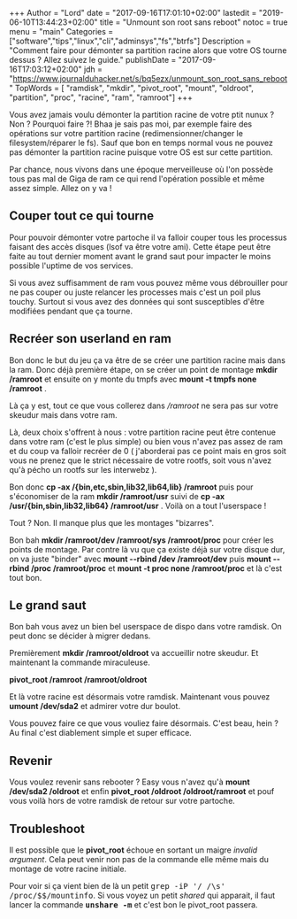 +++
Author = "Lord"
date = "2017-09-16T17:01:10+02:00"
lastedit = "2019-06-10T13:44:23+02:00"
title = "Unmount son root sans reboot"
notoc = true
menu = "main"
Categories = ["software","tips","linux","cli","adminsys","fs","btrfs"]
Description = "Comment faire pour démonter sa partition racine alors que votre OS tourne dessus ? Allez suivez le guide."
publishDate = "2017-09-16T17:03:12+02:00"
jdh = "https://www.journalduhacker.net/s/bq5ezx/unmount_son_root_sans_reboot"
TopWords = [  "ramdisk", "mkdir", "pivot_root", "mount", "oldroot", "partition", "proc", "racine", "ram", "ramroot"]
+++

Vous avez jamais voulu démonter la partition racine de votre ptit nunux ? Non ? Pourquoi faire ?! Bhaa je sais pas moi, par exemple faire des opérations sur votre partition racine (redimensionner/changer le filesystem/réparer le fs). Sauf que bon en temps normal vous ne pouvez pas démonter la partition racine puisque votre OS est sur cette partition.

Par chance, nous vivons dans une époque merveilleuse où l'on possède tous pas mal de Giga de ram ce qui rend l'opération possible et même assez simple. Allez on y va !

## Couper tout ce qui tourne
Pour pouvoir démonter votre partoche il va falloir couper tous les processus faisant des accès disques (lsof va être votre ami). Cette étape peut être faite au tout dernier moment avant le grand saut pour impacter le moins possible l'uptime de vos services.

Si vous avez suffisamment de ram vous pouvez même vous débrouiller pour ne pas couper ou juste relancer les processes mais c'est un poil plus touchy. Surtout si vous avez des données qui sont susceptibles d'être modifiées pendant que ça tourne.

## Recréer son userland en ram
Bon donc le but du jeu ça va être de se créer une partition racine mais dans la ram. Donc déjà première étape, on se créer un point de montage **mkdir /ramroot** et ensuite on y monte du tmpfs avec **mount -t tmpfs none /ramroot** .

Là ça y est, tout ce que vous collerez dans */ramroot* ne sera pas sur votre skeudur mais dans votre ram.

Là, deux choix s'offrent à nous : votre partition racine peut être contenue dans votre ram (c'est le plus simple) ou bien vous n'avez pas assez de ram et du coup va falloir recréer de 0 ( j'aborderai pas ce point mais en gros soit vous ne prenez que le strict nécessaire de votre rootfs, soit vous n'avez qu'à pécho un rootfs sur les interwebz ).

Bon donc **cp -ax /{bin,etc,sbin,lib32,lib64,lib} /ramroot** puis pour s'économiser de la ram **mkdir /ramroot/usr** suivi de **cp -ax /usr/{bin,sbin,lib32,lib64} /ramroot/usr** . Voilà on a tout l'userspace !

Tout ? Non. Il manque plus que les montages "bizarres".

Bon bah **mkdir /ramroot/dev /ramroot/sys /ramroot/proc** pour créer les points de montage. Par contre là vu que ça existe déjà sur votre disque dur,  on va juste "binder" avec **mount --rbind /dev /ramroot/dev** puis **mount --rbind /proc /ramroot/proc** et **mount -t proc none /ramroot/proc** et là c'est tout bon.

## Le grand saut
Bon bah vous avez un bien bel userspace de dispo dans votre ramdisk. On peut donc se décider à migrer dedans.

Premièrement **mkdir /ramroot/oldroot** va accueillir notre skeudur. Et maintenant la commande miraculeuse.

**pivot_root /ramroot /ramroot/oldroot**

Et là votre racine est désormais votre ramdisk. Maintenant vous pouvez **umount /dev/sda2** et admirer votre dur boulot.

Vous pouvez faire ce que vous vouliez faire désormais. C'est beau, hein ? Au final c'est diablement simple et super efficace.

## Revenir
Vous voulez revenir sans rebooter ? Easy vous n'avez qu'à **mount /dev/sda2 /oldroot** et enfin **pivot_root /oldroot /oldroot/ramroot** et pouf vous voilà hors de votre ramdisk de retour sur votre partoche.

## Troubleshoot
Il est possible que le **pivot_root** échoue en sortant un maigre *invalid argument*.
Cela peut venir non pas de la commande elle même mais du montage de votre racine initiale.

Pour voir si ça vient bien de là un petit <kbd>grep -iP '/ /\s' /proc/$$/mountinfo</kbd>.
Si vous voyez un petit *shared* qui apparait, il faut lancer la commande **<kbd>unshare -m</kbd>** et c'est bon le pivot_root passera.
